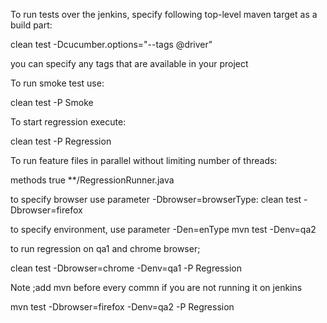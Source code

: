 To run tests over the jenkins, specify following top-level maven target as a build part:

clean test -Dcucumber.options="--tags @driver"

you can specify any tags that are available in your project




To run smoke test use:

clean test -P Smoke

To start regression execute:

clean test -P Regression

To run feature files in parallel without limiting number of threads:

<parallel>methods</parallel>
<useUnlimitedThreads>true</useUnlimitedThreads>
<includes>
  <include>**/RegressionRunner.java</include>
</includes>


to specify browser use parameter -Dbrowser=browserType:
clean test -Dbrowser=firefox 

to specify environment, use parameter -Den=enType 
mvn test -Denv=qa2

to run regression on qa1 and chrome browser;

clean test -Dbrowser=chrome -Denv=qa1 -P Regression

Note ;add mvn before every commn if you are not running it on jenkins

mvn test -Dbrowser=firefox -Denv=qa2 -P Regression